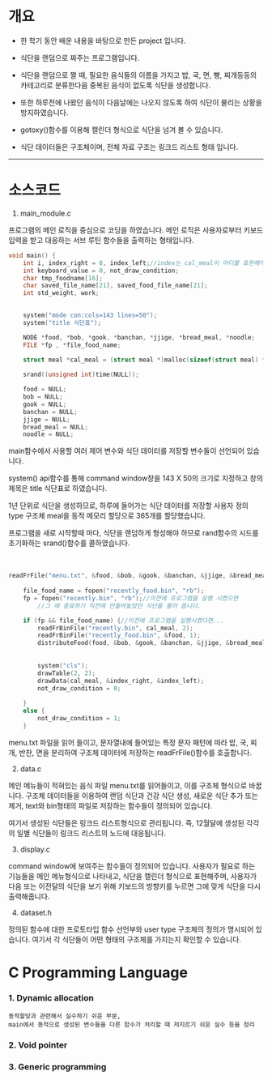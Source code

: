 # 개요

* 한 학기 동안 배운 내용을 바탕으로 만든 project 입니다.

* 식단을 랜덤으로 짜주는 프로그램입니다.

* 식단을 랜덤으로 짤 때, 필요한 음식들의 이름을 가지고 밥, 국, 면, 빵, 찌개등등의 카테고리로 분류한다음 중복된 음식이 없도록 식단을 생성합니다.

* 또한 하루전에 나왔던 음식이 다음날에는 나오지 않도록 하여 식단이 물리는 상황을 방지하였습니다.

* gotoxy()함수를 이용해 캘린더 형식으로 식단을 넘겨 볼 수 있습니다.

* 식단 데이터들은 구조체이며, 전체 자료 구조는 링크드 리스트 형태 입니다.

***

# 소스코드

1. main_module.c

프로그램의 메인 로직을 중심으로 코딩을 하였습니다. 메인 로직은 사용자로부터 키보드 입력을 받고 대응하는 서브 루틴 함수들을 출력하는 형태입니다.

```c
void main() {
	int i, index_right = 0, index_left;//index는 cal_meal이 어디를 표현해야 할지 알려줄 위치
	int keyboard_value = 0, not_draw_condition;
	char tmp_foodname[16];
	char saved_file_name[21], saved_food_file_name[21];
	int std_weight, work;

	
	system("mode con:cols=143 lines=50");
	system("title 식단표");

	NODE *food, *bob, *gook, *banchan, *jjige, *bread_meal, *noodle;
	FILE *fp , *file_food_name;

	struct meal *cal_meal = (struct meal *)malloc(sizeof(struct meal) * 365);
	
	srand((unsigned int)time(NULL));

	food = NULL;
	bob = NULL;
	gook = NULL;
	banchan = NULL;
	jjige = NULL;
	bread_meal = NULL;
	noodle = NULL;
```

main함수에서 사용할 여러 제어 변수와 식단 데이터를 저장할 변수들이 선언되어 있습니다.


system() api함수를 통해 command window창을 143 X 50의 크기로 지정하고 창의 제목은 title 식단표로 하였습니다.


1년 단위로 식단을 생성하므로, 하루에 들어가는 식단 데이터를 저장할 사용자 정의 type 구조체 meal을 동적 메모리 할당으로 365개를 할당했습니다.


프로그램을 새로 시작할때 마다, 식단을 랜덤하게 형성해야 하므로 rand함수의 시드를 초기화하는 srand()함수를 콜하였습니다.
<br>
<br>
<br>

```c
readFrFile("menu.txt", &food, &bob, &gook, &banchan, &jjige, &bread_meal, &noodle);
	
	file_food_name = fopen("recently_food.bin", "rb");
	fp = fopen("recently.bin", "rb");//이전에 프로그램을 실행 시켰으면 
		//그 때 종료하기 직전에 만들어놓았던 식단을 불러 옵니다.

	if (fp && file_food_name) {//이전에 프로그램을 실행시켰다면...
		readFrBinFile("recently.bin", cal_meal, 2);
		readFrBinFile("recently_food.bin", &food, 1);
		distributeFood(food, &bob, &gook, &banchan, &jjige, &bread_meal, &noodle);
		
		
		system("cls");
		drawTable(2, 2);
		drawData(cal_meal, &index_right, &index_left);
		not_draw_condition = 0;
		
	}
	else {
		not_draw_condition = 1;
	}
```
menu.txt 파일을 읽어 들이고, 문자열내에 들어있는 특정 문자 패턴에 따라 밥, 국, 찌개, 반찬, 면을 분리하여 구조체 데이터에 저장하는 readFrFile()함수를 호출합니다.











2. data.c

메인 메뉴들이 적혀있는 음식 파일 menu.txt를 읽어들이고, 이를 구조체 형식으로 바꿉니다.
구조체 데이터들을 이용하여 랜덤 식단과 건강 식단 생성, 새로운 식단 추가 또는 제거, text와 bin형태의 파일로 저장하는 함수들이 정의되어 있습니다.

여기서 생성된 식단들은 링크드 리스트형식으로 관리됩니다.
즉, 12월달에 생성된 각각의 일별 식단들이 링크드 리스트의 노드에 대응됩니다.
 
3. display.c

command window에 보여주는 함수들이 정의되어 있습니다.
사용자가 필요로 하는 기능들을 메인 메뉴형식으로 나타내고, 식단을 캘린더 형식으로 표현해주며, 사용자가 다음 또는 이전달의 식단을 보기 위해 키보드의 방향키를 누르면
그에 맞게 식단을 다시 출력해줍니다.

4. dataset.h
 
정의된 함수에 대한 프로토타입 함수 선언부와 user type 구조체의 정의가 명시되어 있습니다.
여기서 각 식단들이 어떤 형태의 구조체를 가지는지 확인할 수 있습니다.


# C Programming Language

### 1. Dynamic allocation
	동적할당과 관련해서 실수하기 쉬운 부분,
	main에서 동적으로 생성된 변수들을 다른 함수가 처리할 때 저지르기 쉬운 실수 등을 정리


### 2. Void pointer
	


### 3. Generic programming
	


